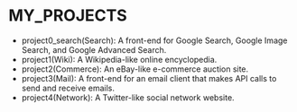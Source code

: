 # MY_PROJECTS
* project0_search(Search):
  A front-end for Google Search, Google Image Search, and Google Advanced Search.
* project1(Wiki):
  A Wikipedia-like online encyclopedia.
* project2(Commerce):
  An eBay-like e-commerce auction site.
* project3(Mail):
  A front-end for an email client that makes API calls to send and receive emails.
* project4(Network):
  A Twitter-like social network website.
